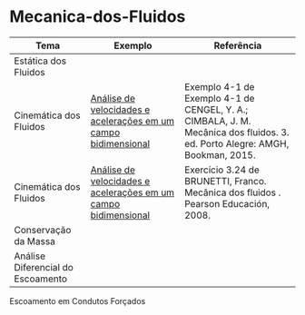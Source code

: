 # Mecanica-dos-Fluidos

Tema|Exemplo|Referência
---|---|---
Estática dos Fluidos||
Cinemática dos Fluidos|[Análise de velocidades e acelerações em um campo bidimensional]()|Exemplo 4-1 de Exemplo 4-1 de CENGEL, Y. A.; CIMBALA, J. M. Mecânica dos fluidos. 3. ed. Porto Alegre: AMGH, Bookman, 2015.
Cinemática dos Fluidos|[Análise de velocidades e acelerações em um campo bidimensional]()|Exercício 3.24 de BRUNETTI, Franco. Mecânica dos fluidos . Pearson Educación, 2008.
Conservação da Massa||
Análise Diferencial do Escoamento||
Escoamento em Condutos Forçados
